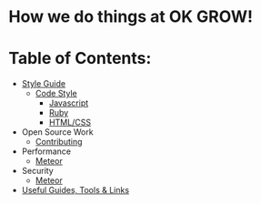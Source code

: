 # How we do things at OK GROW!

Table of Contents:
=======

* [Style Guide](https://github.com/okgrow/guides/tree/master/style-guide)
  * [Code Style](https://github.com/okgrow/guides/tree/master/style-guide/code-style)
    * [Javascript](https://github.com/okgrow/guides/tree/master/style-guide/code-style/javascript)
    * [Ruby](https://github.com/okgrow/guides/tree/master/style-guide/code-style/ruby)
    * [HTML/CSS](https://github.com/okgrow/guides/tree/master/style-guide/code-style/html-css)
* Open Source Work
    * [Contributing](https://github.com/okgrow/guides/tree/master/open-source/contributing.md)
* Performance
  * [Meteor](https://github.com/okgrow/guides/tree/master/performance/meteor)
* Security
  * [Meteor](https://github.com/okgrow/guides/tree/master/security/meteor)
* [Useful Guides, Tools & Links](https://github.com/okgrow/guides/tree/master/guides-tools-links)
